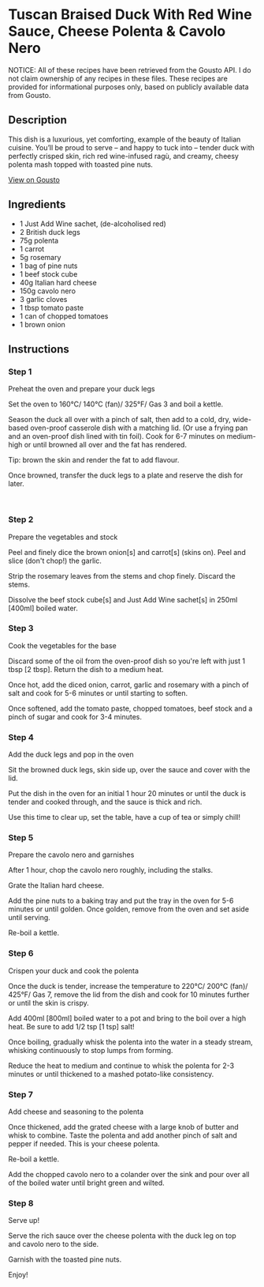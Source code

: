 # Tuscan Braised Duck With Red Wine Sauce, Cheese Polenta & Cavolo Nero

NOTICE: All of these recipes have been retrieved from the Gousto API. I do not claim ownership of any recipes in these files. These recipes are provided for informational purposes only, based on publicly available data from Gousto.

## Description

This dish is a luxurious, yet comforting, example of the beauty of Italian cuisine. You’ll be proud to serve – and happy to tuck into – tender duck with perfectly crisped skin, rich red wine-infused ragù, and creamy, cheesy polenta mash topped with toasted pine nuts.

[View on Gousto](https://www.gousto.co.uk/recipes/cookbook/tuscan-braised-duck-with-red-wine-sauce-cheese-polenta-cavolo-nero)

## Ingredients

- 1 Just Add Wine sachet, (de-alcoholised red)
- 2 British duck legs
- 75g polenta
- 1 carrot
- 5g rosemary
- 1 bag of pine nuts
- 1 beef stock cube
- 40g Italian hard cheese
- 150g cavolo nero
- 3 garlic cloves
- 1 tbsp tomato paste
- 1 can of chopped tomatoes
- 1 brown onion

## Instructions


### Step 1

Preheat the oven and prepare your duck legs


Set the oven to 160&deg;C/ 140&deg;C (fan)/ 325&deg;F/ Gas 3 and boil a kettle.


Season the duck&nbsp;all over with a pinch of salt,&nbsp;then add to a cold, dry, wide-based <span class="text-highlight">oven-proof casserole dish</span> with a matching lid. (Or use a frying pan and an oven-proof dish lined with tin foil). Cook for 6-7 minutes on medium-high or until browned all over and the fat has rendered.


Tip: brown the skin and render the fat to add flavour.


Once browned, transfer the duck legs&nbsp;to a plate and reserve the dish for later.


&nbsp;


### Step 2

Prepare the vegetables and stock 


Peel and finely dice the brown&nbsp;onion<span class="text-danger">[s]</span>&nbsp;and&nbsp;carrot<span class="text-danger">[s]</span> (skins on). Peel and slice (don't chop!) the garlic.&nbsp;


Strip the rosemary leaves&nbsp;from the stems and chop finely. Discard the stems.


Dissolve the beef stock cube<span class="text-danger">[s]</span>&nbsp;and Just Add Wine sachet<span class="text-danger">[s]</span> in 250ml <span class="text-danger">[400ml]</span> boiled&nbsp;water.


### Step 3

Cook the vegetables for the base


Discard some of the oil from the oven-proof dish so you're left with just 1 tbsp<span class="text-danger"> [2 tbsp]</span>.&nbsp;Return&nbsp;the dish to a medium heat.


Once hot,&nbsp;add the diced onion, carrot, garlic and rosemary with a pinch of salt and cook for 5-6 minutes or until starting to soften.


Once softened, add the tomato paste,&nbsp;chopped tomatoes, beef stock and a pinch of sugar and cook for 3-4 minutes.


### Step 4

Add the duck legs and pop in the oven


Sit the browned duck legs, skin side&nbsp;up, over the&nbsp;sauce and cover with the lid.&nbsp;


Put the dish in the oven&nbsp;for an initial 1 hour 20 minutes or until the duck is tender and cooked through, and the sauce is thick and rich.


Use this time to clear up, set the table, have a cup of tea or simply chill!


### Step 5

Prepare the cavolo&nbsp;nero and garnishes


After 1 hour, chop the cavolo nero roughly, including the stalks.


Grate the Italian hard cheese.


Add the pine nuts to a baking tray and put the tray in the oven for 5-6 minutes or until golden. Once golden, remove from the oven and set aside until serving.


Re-boil a kettle.


### Step 6

Crispen your duck and cook the polenta


Once the duck is tender, increase the temperature to 220&deg;C/ 200&deg;C (fan)/ 425&deg;F/ Gas 7, remove the lid from the dish and cook for 10 minutes further or until the skin is crispy.


Add 400ml <span class="text-danger">[800ml]</span> boiled water to a pot and bring to the boil over a high heat. Be sure to add 1/2 tsp&nbsp;<span class="text-danger">[1 tsp]</span> salt!


Once boiling,&nbsp;gradually&nbsp;whisk the&nbsp;polenta&nbsp;into the&nbsp;water in a steady stream, whisking&nbsp;continuously to stop lumps from forming.&nbsp;&nbsp;


Reduce the heat to medium and continue to whisk the polenta&nbsp;for 2-3 minutes or until thickened&nbsp;to a mashed potato-like consistency.


### Step 7

Add cheese and seasoning to the polenta 


Once thickened, add the grated cheese&nbsp;with a large knob of butter and whisk to combine. Taste the polenta and&nbsp;add another pinch of&nbsp;salt and pepper&nbsp;if needed. This is your cheese polenta.


Re-boil a kettle.


Add the chopped cavolo nero to a colander over the sink and pour over all of the <span class="text-highlight">boiled water</span> until bright green and wilted.

### Step 8

Serve up!


Serve the rich sauce&nbsp;over the cheese polenta with the&nbsp;duck leg on top and&nbsp;cavolo nero to the side.


Garnish with the toasted pine nuts.


Enjoy!


&nbsp;


&nbsp;

